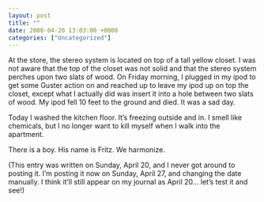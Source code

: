 ```yaml
---
layout: post
title: ""
date: 2008-04-20 13:03:00 +0000
categories: ["Uncategorized"]
---
```


At the store, the stereo system is located on top of a tall yellow closet. I was not aware that the top of the closet was not solid and that the stereo system perches upon two slats of wood. On Friday morning, I plugged in my ipod to get some Guster action on and reached up to leave my ipod up on top the closet, except what I actually did was insert it into a hole between two slats of wood. My ipod fell 10 feet to the ground and died. It was a sad day.

Today I washed the kitchen floor. It’s freezing outside and in. I smell like chemicals, but I no longer want to kill myself when I walk into the apartment.

There is a boy. His name is Fritz. We harmonize.

(This entry was written on Sunday, April 20, and I never got around to posting it. I’m posting it now on Sunday, April 27, and changing the date manually. I think it’ll still appear on my journal as April 20… let’s test it and see!)